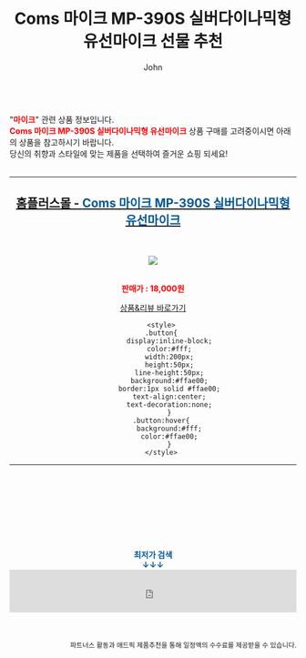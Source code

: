 ﻿---
layout: post
title:  "Coms 마이크 MP-390S 실버다이나믹형 유선마이크 선물 추천"
author: John
categories: [ 마이크 ]
tags: [ 마이크로소프트, 마이클잭슨, 마이크로비트, 마이클 조던, 마이크, 마이크로소프트 주가, 마이크로소프트 오피스, 마이크로소프트 엣지, 마이크로소프트 스토어, 마이크로시스틴 ]
image: https://shopping-phinf.pstatic.net/main_2840304/28403046939.jpg 
description: "Coms 마이크 MP-390S 실버다이나믹형 유선마이크 선물 추천 관련 상품으로 가장 고객 선호도가 높은 제품입니다."
toc: true
toc_sticky: true
---

<br>
"<b><font color='#ff0000'>마이크</font></b>" 관련 상품 정보입니다.
<br>
<b><font color='#ff0000'>Coms 마이크 MP-390S 실버다이나믹형 유선마이크</font></b> 상품 구매를 고려중이시면 아래의 상품을 참고하시기 바랍니다.
<br>
당신의 취향과 스타일에 맞는 제품을 선택하여 즐거운 쇼핑 되세요!
<br><br>
<hr>
<p>
    
<center><h2><a href="https://nico.kr/CAfwuy" target="_blank"><b>홈플러스몰 - <font color='#01579B'>Coms 마이크 MP-390S 실버다이나믹형 유선마이크</font></b></a></h2><br>

<a href="https://nico.kr/CAfwuy" target="_blank"><img src="https://shopping-phinf.pstatic.net/main_2840304/28403046939.jpg"></a><br><br>

<b><font color='#ff0000'>판매가 : 18,000원 </font></b><br>

<a href="https://nico.kr/CAfwuy" target="_blank" class="button">상품&리뷰 바로가기</a><p>

        <style>
        .button{
            display:inline-block;
            color:#fff;
            width:200px;
            height:50px;
            line-height:50px;
            background:#ffae00;
            border:1px solid #ffae00;
            text-align:center;
            text-decoration:none;
            }
        .button:hover{
            background:#fff;
            color:#ffae00;
            }
        </style>

<hr>

<br><br><br><br><br><br><br>
<center><b><font color='#01579B' size='medium'>최저가 검색<br>
↓↓↓</font></b></center>
<center><iframe src="https://coupa.ng/b1Tbjx" width="100%" height="75" frameborder="0" scrolling="no" referrerpolicy="unsafe-url"></iframe></center>
<br><br>
<p>
<small>
    <div align="right">파트너스 활동과 애드픽 제품추천을 통해 일정액의 수수료를 제공받을 수 있습니다.</div>
</small>
</p>
